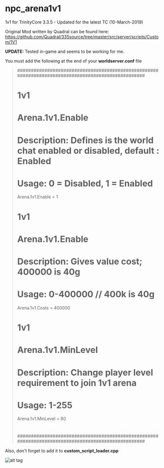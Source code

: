 # npc_arena1v1
1v1 for TrinityCore 3.3.5 - Updated for the latest TC (10-March-2019)  
    
Original Mod written by Quadral can be found here: https://github.com/Quadral/335source/tree/master/src/server/scripts/Custom/1V1

**UPDATE:** Tested in-game and seems to be working for me.  
  
  
You must add the following at the end of your **worldserver.conf** file  
>###################################################################################################
>#  1v1
>#        Arena.1v1.Enable
>#	     Description: Defines is the world chat enabled or disabled, default : Enabled
>#		 Usage: 0 = Disabled, 1 = Enabled
>
>Arena.1v1.Enable = 1
>
>#
>#
>#  1v1
>#        Arena.1v1.Enable
>#	     Description: Gives value cost; 400000 is 40g
>#		 Usage: 0-400000 // 400k is 40g
>
>Arena.1v1.Costs = 400000
>
>#
>#  1v1
>#        Arena.1v1.MinLevel
>#	     Description: Change player level requirement to join 1v1 arena
>#		 Usage: 1-255
>
>Arena.1v1.MinLevel = 80
>
>#
>###################################################################################################  
  
  
Also, don't forget to add it to **custom_script_loader.cpp**  
  
![alt tag](https://i.ibb.co/FbwBphy/custom-script-loader.png)


